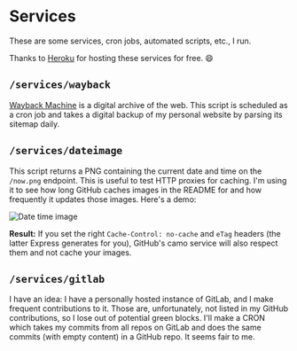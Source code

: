 # Services

These are some services, cron jobs, automated scripts, etc., I run.

Thanks to [Heroku](https://heroku.com/) for hosting these services for free. :smile:

## `/services/wayback`

[Wayback Machine](https://archive.org/web/) is a digital archive of the web. This script is scheduled as a cron job and takes a digital backup of my personal website by parsing its sitemap daily.

## `/services/dateimage`

This script returns a PNG containing the current date and time on the `/now.png` endpoint. This is useful to test HTTP proxies for caching. I'm using it to see how long GitHub caches images in the README for and how frequently it updates those images. Here's a demo:

![Date time image](https://anand-services.herokuapp.com/now.png)

**Result:** If you set the right `Cache-Control: no-cache` and `eTag` headers (the latter Express generates for you), GitHub's camo service will also respect them and not cache your images.

## `/services/gitlab`

I have an idea: I have a personally hosted instance of GitLab, and I make frequent contributions to it. Those are, unfortunately, not listed in my GitHub contributions, so I lose out of potential green blocks. I'll make a CRON which takes my commits from all repos on GitLab and does the same commits (with empty content) in a GitHub repo. It seems fair to me.